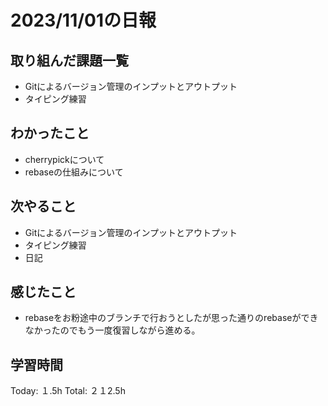 # 2023/11/01の日報
## 取り組んだ課題一覧
*  Gitによるバージョン管理のインプットとアウトプット
*  タイピング練習
## わかったこと
* cherrypickについて
* rebaseの仕組みについて
## 次やること
*  Gitによるバージョン管理のインプットとアウトプット
*  タイピング練習
*  日記
## 感じたこと
* rebaseをお粉途中のブランチで行おうとしたが思った通りのrebaseができなかったのでもう一度復習しながら進める。
## 学習時間
Today: １.5h
Total: ２１2.5h

